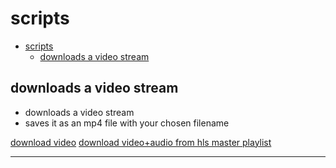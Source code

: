 # scripts

- [scripts](#scripts)
  - [downloads a video stream](#downloads-a-video-stream)

## downloads a video stream
- downloads a video stream
- saves it as an mp4 file with your chosen filename

[download video](./download_stream/dl_v1.sh)
[download video+audio from hls master playlist](./download_stream/merge_dl.sh)

<!--
- includes safety checks to prevent errors
-->
<hr/>

<!--
<details>
<summary></summary>

### 
#### 

</details>
<hr/>
-->

